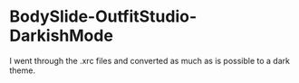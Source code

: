 # BodySlide-OutfitStudio-DarkishMode
 I went through the .xrc files and converted as much as is possible to a dark theme.
